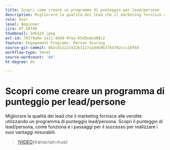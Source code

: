 ```yaml
---
title: Scopri come creare un programma di punteggio per lead/persone
description: Migliorare la qualità dei lead che il marketing fornisce alle vendite utilizzando un programma di punteggio lead/persona. Scopri il punteggio di lead/persona, come funziona e i passaggi per il successo per realizzare i suoi vantaggi misurabili.
role: User
level: Beginner
jira: KT-10740
thumbnail: 345424.jpeg
exl-id: 70379a0e-2a11-4dd9-9faa-65d5ede388c2
feature: Engagement Programs, Person Scoring
source-git-commit: 8b2cb1122c922b3127a1d4b9b3764782ccc18f68
workflow-type: tm+mt
source-wordcount: '84'
ht-degree: 0%

---
```


# Scopri come creare un programma di punteggio per lead/persone

Migliorare la qualità dei lead che il marketing fornisce alle vendite utilizzando un programma di punteggio lead/persona. Scopri il punteggio di lead/persona, come funziona e i passaggi per il successo per realizzare i suoi vantaggi misurabili.

>[!VIDEO](https://video.tv.adobe.com/v/3412245/?quality=12&learn=on&captions=ita){transcript=true}
